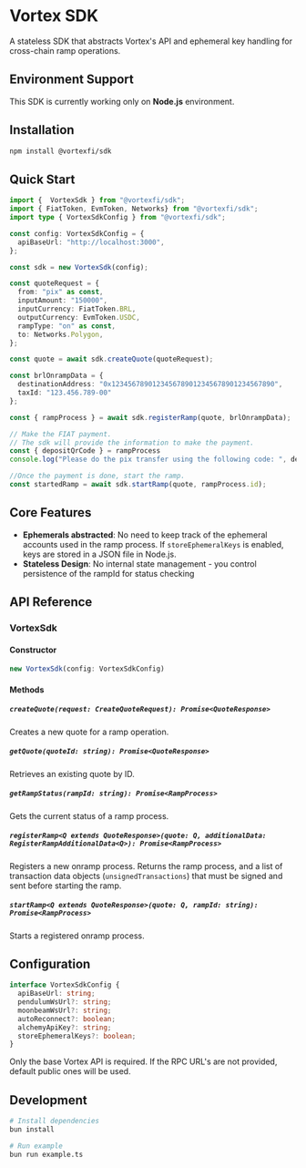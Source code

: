 # Vortex SDK

A stateless SDK that abstracts Vortex's API and ephemeral key handling for cross-chain ramp operations.

## Environment Support

This SDK is currently working only on **Node.js** environment.

## Installation

```bash
npm install @vortexfi/sdk
```

## Quick Start

```typescript
import {  VortexSdk } from "@vortexfi/sdk";
import { FiatToken, EvmToken, Networks} from "@vortexfi/sdk";
import type { VortexSdkConfig } from "@vortexfi/sdk";

const config: VortexSdkConfig = {
  apiBaseUrl: "http://localhost:3000",
};

const sdk = new VortexSdk(config);

const quoteRequest = {
  from: "pix" as const,
  inputAmount: "150000",
  inputCurrency: FiatToken.BRL,
  outputCurrency: EvmToken.USDC,
  rampType: "on" as const,
  to: Networks.Polygon,
};

const quote = await sdk.createQuote(quoteRequest);

const brlOnrampData = {
  destinationAddress: "0x1234567890123456789012345678901234567890",
  taxId: "123.456.789-00"
};

const { rampProcess } = await sdk.registerRamp(quote, brlOnrampData);

// Make the FIAT payment.
// The sdk will provide the information to make the payment.
const { depositQrCode } = rampProcess
console.log("Please do the pix transfer using the following code: ", depositQrCode)

//Once the payment is done, start the ramp.
const startedRamp = await sdk.startRamp(quote, rampProcess.id);
```

## Core Features
- **Ephemerals abstracted**: No need to keep track of the ephemeral accounts used in the ramp process. If `storeEphemeralKeys` is enabled, keys are stored in a JSON file in Node.js.
- **Stateless Design**: No internal state management - you control persistence of the rampId for status checking

## API Reference

### VortexSdk

#### Constructor

```typescript
new VortexSdk(config: VortexSdkConfig)
```

#### Methods

##### `createQuote(request: CreateQuoteRequest): Promise<QuoteResponse>`
Creates a new quote for a ramp operation.

##### `getQuote(quoteId: string): Promise<QuoteResponse>`
Retrieves an existing quote by ID.

##### `getRampStatus(rampId: string): Promise<RampProcess>`
Gets the current status of a ramp process.

##### `registerRamp<Q extends QuoteResponse>(quote: Q, additionalData: RegisterRampAdditionalData<Q>): Promise<RampProcess>`
Registers a new onramp process. Returns the ramp process, and a 
list of transaction data objects (`unsignedTransactions`) that must be signed and sent before starting the ramp.

##### `startRamp<Q extends QuoteResponse>(quote: Q, rampId: string): Promise<RampProcess>`
Starts a registered onramp process.

## Configuration

```typescript
interface VortexSdkConfig {
  apiBaseUrl: string;
  pendulumWsUrl?: string;
  moonbeamWsUrl?: string;
  autoReconnect?: boolean;
  alchemyApiKey?: string;
  storeEphemeralKeys?: boolean;
}
```

Only the base Vortex API is required. If the RPC URL's are not provided, default public ones will be used.


## Development

```bash
# Install dependencies
bun install

# Run example
bun run example.ts
```

